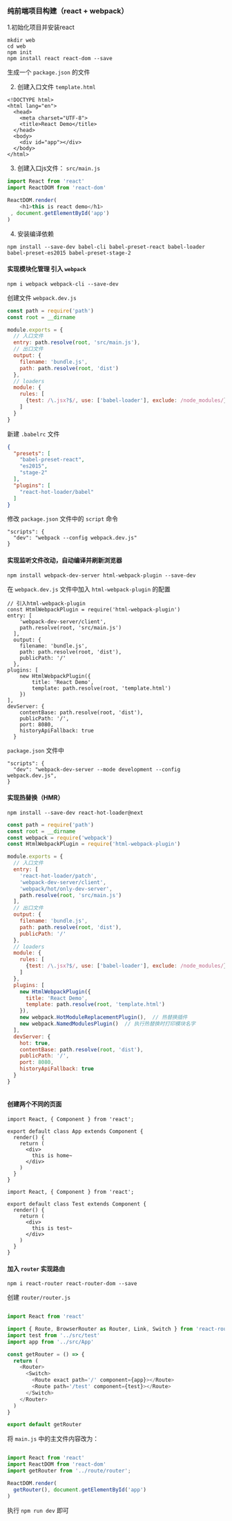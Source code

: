 ### 纯前端项目构建（react + webpack）

1.初始化项目并安装react


```angular2html
mkdir web
cd web
npm init
npm install react react-dom --save
```

生成一个 `package.json` 的文件

2. 创建入口文件 `template.html`

```angular2html
<!DOCTYPE html>
<html lang="en">
  <head>
    <meta charset="UTF-8">
    <title>React Demo</title>
  </head>
  <body>
    <div id="app"></div>
  </body>
</html>
```

3. 创建入口js文件： `src/main.js`

```javascript
import React from 'react'
import ReactDOM from 'react-dom'

ReactDOM.render(
	<h1>this is react demo</h1>
 , document.getElementById('app')
)

```

4. 安装编译依赖

``` 
npm install --save-dev babel-cli babel-preset-react babel-loader babel-preset-es2015 babel-preset-stage-2
```


#### 实现模块化管理 引入 `webpack`

```angular2html
npm i webpack webpack-cli --save-dev
```

创建文件 `webpack.dev.js`

```javascript
const path = require('path')
const root = __dirname

module.exports = {
  // 入口文件
  entry: path.resolve(root, 'src/main.js'),
  // 出口文件
  output: {
    filename: 'bundle.js',
    path: path.resolve(root, 'dist')
  },
  // loaders
  module: {
    rules: [
      {test: /\.jsx?$/, use: ['babel-loader'], exclude: /node_modules/}
    ]
  }
}
```

新建 `.babelrc` 文件

```json
{
  "presets": [
    "babel-preset-react",
    "es2015",
    "stage-2"
  ],
  "plugins": [
    "react-hot-loader/babel"
  ]
}
```

修改 `package.json` 文件中的 `script` 命令

```angular2html
"scripts": {
  "dev": "webpack --config webpack.dev.js"
}
```

#### 实现监听文件改动，自动编译并刷新浏览器
```angular2html
npm install webpack-dev-server html-webpack-plugin --save-dev

```

在 `webpack.dev.js` 文件中加入 `html-webpack-plugin` 的配置

```angular2html
// 引入html-webpack-plugin
const HtmlWebpackPlugin = require('html-webpack-plugin')
entry: [
    'webpack-dev-server/client',
    path.resolve(root, 'src/main.js')
  ],
  output: {
    filename: 'bundle.js',
    path: path.resolve(root, 'dist'),
    publicPath: '/'
  },
plugins: [
	new HtmlWebpackPlugin({
		title: 'React Demo',
		template: path.resolve(root, 'template.html')
	})
],
devServer: {
    contentBase: path.resolve(root, 'dist'),
    publicPath: '/',
    port: 8080,
    historyApiFallback: true
  }
```

`package.json` 文件中

``` 
"scripts": {
  "dev": "webpack-dev-server --mode development --config webpack.dev.js",
}

```

#### 实现热替换（HMR）

`npm install --save-dev react-hot-loader@next`

```javascript
const path = require('path')
const root = __dirname
const webpack = require('webpack')
const HtmlWebpackPlugin = require('html-webpack-plugin')

module.exports = {
  // 入口文件
  entry: [
    'react-hot-loader/patch',
    'webpack-dev-server/client',
    'webpack/hot/only-dev-server',
    path.resolve(root, 'src/main.js')
  ],
  // 出口文件
  output: {
    filename: 'bundle.js',
    path: path.resolve(root, 'dist'),
    publicPath: '/'
  },
  // loaders
  module: {
    rules: [
      {test: /\.jsx?$/, use: ['babel-loader'], exclude: /node_modules/}
    ]
  },
  plugins: [
    new HtmlWebpackPlugin({
      title: 'React Demo',
      template: path.resolve(root, 'template.html')
    }),
    new webpack.HotModuleReplacementPlugin(),  // 热替换插件
    new webpack.NamedModulesPlugin()  // 执行热替换时打印模块名字
  ],
  devServer: {
    hot: true,
    contentBase: path.resolve(root, 'dist'),
    publicPath: '/',
    port: 8080,
    historyApiFallback: true
  }
}



```

#### 创建两个不同的页面

```
import React, { Component } from 'react';

export default class App extends Component {
  render() {
    return (
      <div>
        this is home~
      </div>
    )
  }
}

```

```
import React, { Component } from 'react';

export default class Test extends Component {
  render() {
    return (
      <div>
        this is test~
      </div>
    )
  }
}

```


#### 加入 `router` 实现路由

```
npm i react-router react-router-dom --save
```

创建 `router/router.js`

```javascript

import React from 'react'

import { Route, BrowserRouter as Router, Link, Switch } from 'react-router-dom'
import test from '../src/test'
import app from '../src/App'

const getRouter = () => {
  return (
    <Router>
      <Switch>
        <Route exact path='/' component={app}></Route>
        <Route path='/test' component={test}></Route>
      </Switch>
    </Router>
  )
}

export default getRouter

```

将 `main.js` 中的主文件内容改为：

```javascript

import React from 'react'
import ReactDOM from 'react-dom'
import getRouter from '../route/router';

ReactDOM.render(
  getRouter(), document.getElementById('app')
)

```

执行 `npm run dev` 即可
